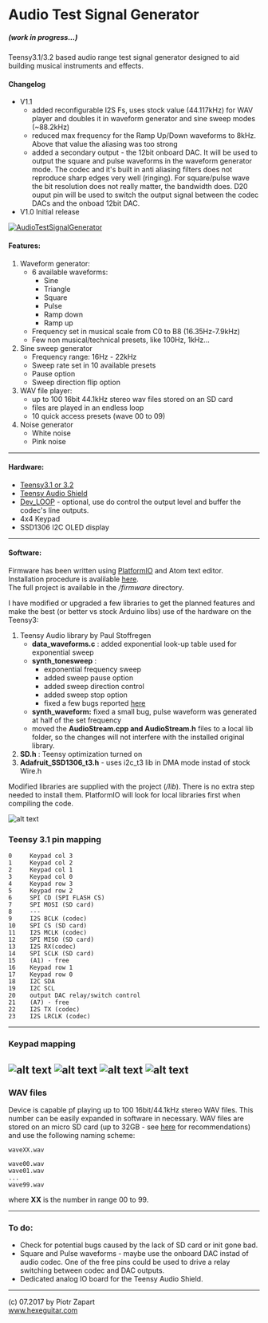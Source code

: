 Audio Test Signal Generator
========
##### (work in progress...)
Teensy3.1/3.2 based audio range test signal generator designed to aid building musical instruments and effects.    

#### Changelog

* V1.1
    - added reconfigurable I2S Fs, uses stock value (44.117kHz) for WAV player and doubles it in waveform generator and sine sweep modes (~88.2kHz)
    - reduced max frequency for the Ramp Up/Down waveforms to 8kHz. Above that value the aliasing was too strong
    - added a secondary output - the 12bit onboard DAC. It will be used to output the square and pulse waveforms in the waveform generator mode. The codec and it's built in anti aliasing filters does not reproduce sharp edges very well (ringing). For square/pulse wave the bit resolution does not really matter, the bandwidth does. D20 ouput pin will be used to switch the output signal between the codec DACs and the onboad 12bit DAC.
* V1.0 Initial release


[![AudioTestSignalGenerator](http://img.youtube.com/vi/fiGgEgc5klA/0.jpg)](http://www.youtube.com/watch?v=fiGgEgc5klA)

#### Features:  
1. Waveform generator:
    * 6 available waveforms:
        - Sine
        - Triangle
        - Square
        - Pulse
        - Ramp down
        - Ramp up
    * Frequency set in musical scale from C0 to B8 (16.35Hz-7.9kHz)
    * Few non musical/technical presets, like 100Hz, 1kHz...
2. Sine sweep generator
    * Frequency range: 16Hz - 22kHz
    * Sweep rate set in 10 available presets
    * Pause option
    * Sweep direction flip option
3. WAV file player:
    * up to 100 16bit 44.1kHz stereo wav files stored on an SD card
    * files are played in an endless loop
    * 10 quick access presets (wave 00 to 09)
4. Noise generator
    * White noise
    * Pink noise  
------
#### Hardware:  
* [Teensy3.1 or 3.2](https://www.pjrc.com/store/teensy32.html)  
* [Teensy Audio Shield](https://www.pjrc.com/store/teensy3_audio.html)  
* [Dev_LOOP](http://www.hexeguitar.com/diy/utility/devloop) - optional, use do control the output level and buffer the codec's line outputs.     
* 4x4 Keypad
* SSD1306 I2C OLED display
------
#### Software:  
Firmware has been written using [PlatformIO](http://platformio.org/) and Atom text editor.  
Installation procedure is avalilable [here](http://docs.platformio.org/en/latest/ide/atom.html#installation).  
The full project is available in the */firmware* directory.  

I have modified or upgraded a few libraries to get the planned features and make the best (or better vs stock Arduino libs) use of the hardware on the Teensy3:
1. Teensy Audio library by Paul Stoffregen
    - **data_waveforms.c** : added exponential look-up table used for exponential sweep
    - **synth_tonesweep** :
        * exponential frequency sweep
        * added sweep pause option
        * added sweep direction control
        * added sweep stop option
        * fixed a few bugs reported [here](https://forum.pjrc.com/threads/45246)
    - **synth_waveform:**   fixed a small bug, pulse waveform was generated at half of the set frequency
    - moved the **AudioStream.cpp and AudioStream.h** files to a local lib folder, so the changes will not interfere with the installed original library.
2. **SD.h** : Teensy optimization turned on
3. **Adafruit_SSD1306_t3.h** - uses i2c_t3 lib in DMA mode instad of stock Wire.h

Modified libraries are supplied with the project (*/lib*). There is no extra step needed to install them. PlatformIO will look for local libraries first when compiling the code.

![alt text][pic5]

### Teensy 3.1 pin mapping
```
0     Keypad col 3
1     Keypad col 2
2     Keypad col 1
3     Keypad col 0
4     Keypad row 3
5     Keypad row 2
6     SPI CD (SPI FLASH CS)
7     SPI MOSI (SD card)
8     ---
9     I2S BCLK (codec)
10    SPI CS (SD card)
11    I2S MCLK (codec)
12    SPI MISO (SD card)
13    I2S RX(codec)
14    SPI SCLK (SD card)
15    (A1) - free
16    Keypad row 1
17    Keypad row 0
18    I2C SDA
19    I2C SCL
20    output DAC relay/switch control
21    (A7) - free
22    I2S TX (codec)
23    I2S LRCLK (codec)
```
------
### Keypad mapping
![alt text][pic1]
![alt text][pic2]
![alt text][pic3]
![alt text][pic4]
------
### WAV files
Device is capable pf playing up to 100 16bit/44.1kHz stereo WAV files. This number can be easily expanded in software in necessary. WAV files are stored on an micro SD card (up to 32GB - see [here](https://www.pjrc.com/store/teensy3_audio.html) for recommendations) and use the following naming scheme:

```
waveXX.wav

wave00.wav
wave01.wav
...
wave99.wav
```
where **XX** is the number in range 00 to 99.  

------

### To do:
- Check for potential bugs caused by the lack of SD card or init gone bad.
- Square and Pulse waveforms - maybe use the onboard DAC instad of audio codec. One of the free pins could be used to drive a relay switching between codec and DAC outputs.
- Dedicated analog IO board for the Teensy Audio Shield.

------
(c) 07.2017 by Piotr Zapart  
www.hexeguitar.com

[pic1]: pics/WaveGen_keypad.png "WaveformGenerator"

[pic2]: pics/SinSweep_keypad.png "SinSweepGenerator"
[pic3]: pics/WavPlay_keypad.png "WavPlayer"
[pic4]: pics/NoiseGen_keypad.png "NoiseGenerator"
[pic5]: pics/block_diag.png "BlockDiagram"
